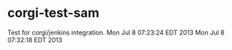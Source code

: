 corgi-test-sam
==============

Test for corgi/jenkins integration.
Mon Jul  8 07:23:24 EDT 2013
Mon Jul  8 07:32:18 EDT 2013
